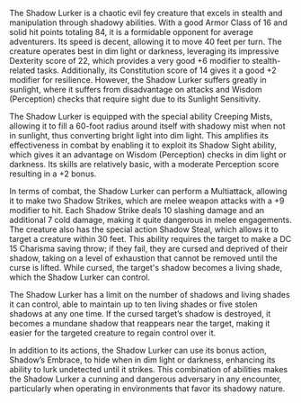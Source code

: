 The Shadow Lurker is a chaotic evil fey creature that excels in stealth and manipulation through shadowy abilities. With a good Armor Class of 16 and solid hit points totaling 84, it is a formidable opponent for average adventurers. Its speed is decent, allowing it to move 40 feet per turn. The creature operates best in dim light or darkness, leveraging its impressive Dexterity score of 22, which provides a very good +6 modifier to stealth-related tasks. Additionally, its Constitution score of 14 gives it a good +2 modifier for resilience. However, the Shadow Lurker suffers greatly in sunlight, where it suffers from disadvantage on attacks and Wisdom (Perception) checks that require sight due to its Sunlight Sensitivity.

The Shadow Lurker is equipped with the special ability Creeping Mists, allowing it to fill a 60-foot radius around itself with shadowy mist when not in sunlight, thus converting bright light into dim light. This amplifies its effectiveness in combat by enabling it to exploit its Shadow Sight ability, which gives it an advantage on Wisdom (Perception) checks in dim light or darkness. Its skills are relatively basic, with a moderate Perception score resulting in a +2 bonus.

In terms of combat, the Shadow Lurker can perform a Multiattack, allowing it to make two Shadow Strikes, which are melee weapon attacks with a +9 modifier to hit. Each Shadow Strike deals 10 slashing damage and an additional 7 cold damage, making it quite dangerous in melee engagements. The creature also has the special action Shadow Steal, which allows it to target a creature within 30 feet. This ability requires the target to make a DC 15 Charisma saving throw; if they fail, they are cursed and deprived of their shadow, taking on a level of exhaustion that cannot be removed until the curse is lifted. While cursed, the target's shadow becomes a living shade, which the Shadow Lurker can control.

The Shadow Lurker has a limit on the number of shadows and living shades it can control, able to maintain up to ten living shades or five stolen shadows at any one time. If the cursed target’s shadow is destroyed, it becomes a mundane shadow that reappears near the target, making it easier for the targeted creature to regain control over it.

In addition to its actions, the Shadow Lurker can use its bonus action, Shadow’s Embrace, to hide when in dim light or darkness, enhancing its ability to lurk undetected until it strikes. This combination of abilities makes the Shadow Lurker a cunning and dangerous adversary in any encounter, particularly when operating in environments that favor its shadowy nature.